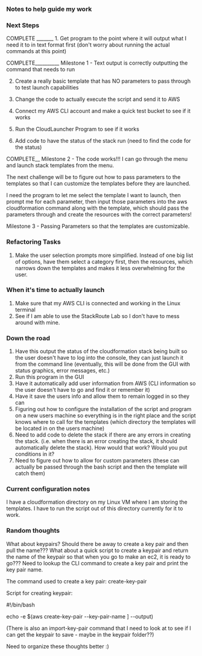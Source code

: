 ### Notes to help guide my work


### Next Steps
COMPLETE _______ 1. Get program to the point where it will output what I need it to in text format first (don't worry about running the actual commands at this point)

COMPLETE__________ Milestone 1 - Text output is correctly outputting the command that needs to run 

2. Create a really basic template that has NO parameters to pass through to test launch capabilities 

3. Change the code to actually execute the script and send it to AWS

4. Connect my AWS CLI account and make a quick test bucket to see if it works

5. Run the CloudLauncher Program to see if it works

6. Add code to have the status of the stack run (need to find the code for the status)

COMPLETE__ Milestone 2 - The code works!!! I can go through the menu and launch stack templates from the menu. 

The next challenge will be to figure out how to pass parameters to the templates so that I can customize the templates before they are launched. 

I need the program to let me select the template I want to launch, then prompt me for each parameter, then input those parameters into the aws cloudformation command along with the template, which should pass the parameters through and create the resources with the correct parameters! 


Milestone 3 - Passing Parameters so that the templates are customizable. 



### Refactoring Tasks 

1. Make the user selection prompts more simplified. Instead of one big list of options, have them select a category first, then the resources, which narrows down the templates
and makes it less overwhelming for the user.



### When it's time to actually launch
1. Make sure that my AWS CLI is connected and working in the Linux terminal
2. See if I am able to use the StackRoute Lab so I don't have to mess around with mine. 


### Down the road
1. Have this output the status of the cloudformation stack being built so the user doesn't have to log into the console, they can just launch it from the command line (eventually,
this will be done from the GUI with status graphics, error messages, etc.)
2. Run this program in the GUI
3. Have it automatically add user information from AWS (CLI information so the user doesn't have to go and find it or remember it)
4. Have it save the users info and allow them to remain logged in so they can 
5. Figuring out how to configure the installation of the script and program on a new users machine so everything is in the right place and the script knows where to call for the templates (which directory the templates will be located in on the users machine) 
6. Need to add code to delete the stack if there are any errors in creating the stack. (i.e. when there is an error creating the stack, it should automatically delete the stack). How would that work? Would you put conditions in it? 
7. Need to figure out how to allow for custom parameters (these can actually be passed through the bash script and then the template will catch them)






### Current configuration notes

I have a cloudformation directory on my Linux VM where I am storing the templates. I have to run the script out of this directory currently for it to work.


### Random thoughts

What about keypairs? Should there be away to create a key pair and then pull the name??? What about a quick script to create a keypair and return the name of the keypair so that when you go to make an ec2, it is ready to go??? Need to lookup the CLI command to create a key pair and print the key pair name. 

The command used to create a key pair: create-key-pair 

Script for creating keypair: 

#!/bin/bash

echo -e $(aws create-key-pair --key-pair-name <keyname>] --output) 
  
  (There is also an import-key-pair command that I need to look at to see if I can get the keypair to save - maybe in the keypair folder??)
 
 



Need to organize these thoughts better :) 







